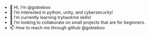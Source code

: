 - 👋 Hi, I’m @gobieboo
- 👀 I’m interested in python, unity, and cybersecurity!
- 🌱 I’m currently learning tryhackme skills!
- 💞️ I’m looking to collaborate on small projects that are for beginners.
- 📫 How to reach me through github @gobieboo

<!---
gobieboo/gobieboo is a ✨ special ✨ repository because its `README.md` (this file) appears on your GitHub profile.
You can click the Preview link to take a look at your changes.
--->
